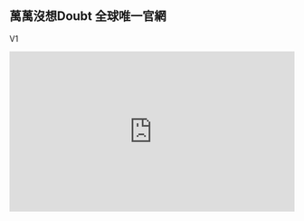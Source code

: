## 萬萬沒想Doubt 全球唯一官網
V1
<style>.embed-container { position: relative; padding-bottom: 56.25%; height: 0; overflow: hidden; max-width: 100%; } .embed-container iframe, .embed-container object, .embed-container embed { position: absolute; top: 0; left: 0; width: 100%; height: 100%; }</style><div class='embed-container'><iframe src='https://www.youtube.com/embed/eGtNbDHVzG4' frameborder='0' allowfullscreen></iframe></div>



